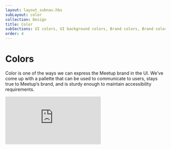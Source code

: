 ```yaml
---
layout: layout_subnav.hbs
subLayout: color
collection: Design
title: Color
subSections: UI colors, UI background colors, Brand colors, Brand color combos
order: 4
---
```


# Colors
Color is one of the ways we can express the Meetup brand in the UI. We’ve come up with a pallette that can be used to communicate to users, stays true to Meetup’s brand, and is sturdy enough to maintain accessibility requirements.

<iframe src="https://meetup.github.io/swarm-constants/" frameborder="0" onload="resizeIframe(this)" class="__docs_iframe"></iframe>
